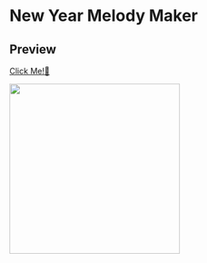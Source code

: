 # New Year Melody Maker

## Preview

[Click Me!🐒](https://www.melody.lol)

<img width="300" src="https://github.com/kukumoon/new-year-melody-maker/blob/master/preview.png">
